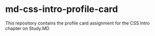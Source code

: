 # md-css-intro-profile-card
This repository contains the profile card assignment for the CSS Intro chapter on Study.MD
